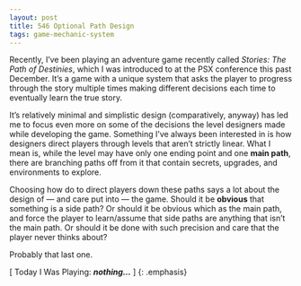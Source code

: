 ```yaml
---
layout: post
title: 546 Optional Path Design
tags: game-mechanic-system
---
```

Recently, I’ve been playing an adventure game recently called *Stories: The Path of Destinies*, which I was introduced to at the PSX conference this past December.  It’s a game with a unique system that asks the player to progress through the story multiple times making different decisions each time to eventually learn the true story.

It’s relatively minimal and simplistic design (comparatively, anyway) has led me to focus even more on some of the decisions the level designers made while developing the game.  Something I’ve always been interested in is how designers direct players through levels that aren’t strictly linear.  What I mean is, while the level may have only one ending point and one **main path**, there are branching paths off from it that contain secrets, upgrades, and environments to explore.

Choosing how do to direct players down these paths says a lot about the design of — and care put into — the game. Should it be **obvious** that something is a side path?  Or should it be obvious which as the main path, and force the player to learn/assume that side paths are anything that isn’t the main path. Or should it be done with such precision and care that the player never thinks about?

Probably that last one.

[ Today I Was Playing: ***nothing...*** ]
{: .emphasis}